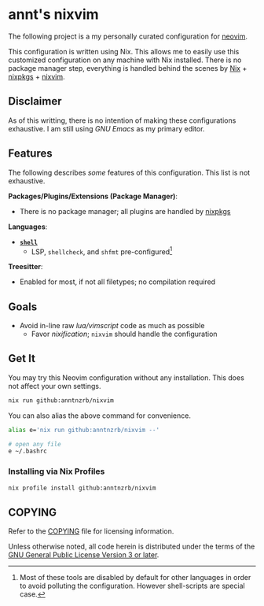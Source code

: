 # annt's nixvim

The following project is a my personally curated configuration for
[neovim](https://neovim.io).

This configuration is written using Nix. This allows me to easily use this
customized configuration on any machine with Nix installed.
There is no package manager step, everything is handled behind the scenes by
[Nix](https://nixos.org) +
[nixpkgs](https://search.nixos.org/packages?channel=unstable&type=packages&query=vimPlugins) +
[nixvim](https://github.com/nix-community/nixvim).

## Disclaimer

As of this writting, there is no intention of making these configurations
exhaustive. I am still using _GNU Emacs_ as my primary editor.

## Features

The following describes _some_ features of this configuration. This list is not
exhaustive.

**Packages/Plugins/Extensions (Package Manager)**:

- There is no package manager; all plugins are handled by
  [nixpkgs](https://search.nixos.org/packages?channel=unstable&type=packages&query=vimPlugins)

**Languages**:

- **[`shell`](./modules/langs/sh/default.nix)**
  - LSP, `shellcheck`, and `shfmt` pre-configured[^1]

**Treesitter**:

- Enabled for most, if not all filetypes; no compilation required

[^1]:
    Most of these tools are disabled by default for other languages in order to
    avoid polluting the configuration. However shell-scripts are special case.

## Goals

- Avoid in-line raw _lua/vimscript_ code as much as possible
  - Favor _nixification_; `nixvim` should handle the configuration

## Get It

You may try this Neovim configuration without any installation. This does not
affect your own settings.

```sh
nix run github:anntnzrb/nixvim
```

You can also alias the above command for convenience.

```sh
alias e='nix run github:anntnzrb/nixvim --'

# open any file
e ~/.bashrc
```

### Installing via Nix Profiles

```sh
nix profile install github:anntnzrb/nixvim
```

## COPYING

Refer to the [COPYING](./COPYING) file for licensing information.

Unless otherwise noted, all code herein is distributed under the terms of the
[GNU General Public License Version 3 or later](https://www.gnu.org/licenses/gpl-3.0.en.html).
